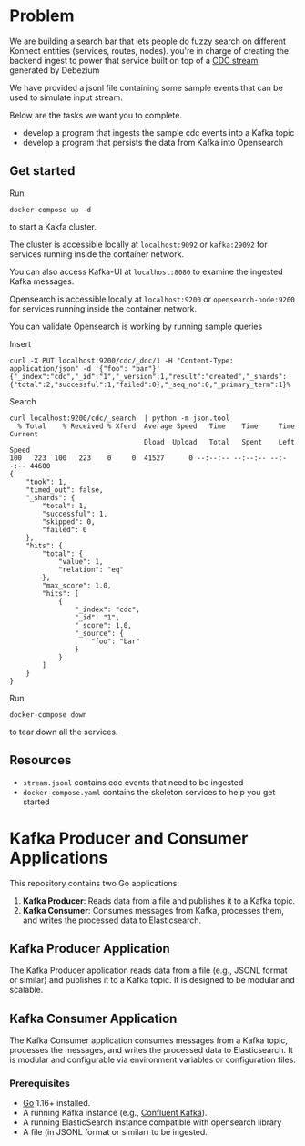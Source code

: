 # Problem

We are building a search bar that lets people do fuzzy search on different Konnect entities (services, routes, nodes). 
you're in charge of creating the backend ingest to power that service built on top of a [CDC stream](https://debezium.io/documentation/reference/stable/connectors/postgresql.html#postgresql-create-events) generated by Debezium

We have provided a jsonl file containing some sample events that can be used to
simulate input stream.


Below are the tasks we want you to complete.

* develop a program that ingests the sample cdc events into a Kafka topic
* develop a program that persists the data from Kafka into Opensearch


## Get started

Run 

```
docker-compose up -d
```

to start a Kakfa cluster. 

The cluster is accessible locally at `localhost:9092` or `kafka:29092` for services running inside the container network.


You can also access Kafka-UI at `localhost:8080` to examine the ingested Kafka messages.

Opensearch is accessible locally at `localhost:9200` or `opensearch-node:9200` 
for services running inside the container network.

You can validate Opensearch is working by running sample queries

Insert
```
curl -X PUT localhost:9200/cdc/_doc/1 -H "Content-Type: application/json" -d '{"foo": "bar"}'
{"_index":"cdc","_id":"1","_version":1,"result":"created","_shards":{"total":2,"successful":1,"failed":0},"_seq_no":0,"_primary_term":1}%
```

Search
```
curl localhost:9200/cdc/_search  | python -m json.tool
  % Total    % Received % Xferd  Average Speed   Time    Time     Time  Current
                                 Dload  Upload   Total   Spent    Left  Speed
100   223  100   223    0     0  41527      0 --:--:-- --:--:-- --:--:-- 44600
{
    "took": 1,
    "timed_out": false,
    "_shards": {
        "total": 1,
        "successful": 1,
        "skipped": 0,
        "failed": 0
    },
    "hits": {
        "total": {
            "value": 1,
            "relation": "eq"
        },
        "max_score": 1.0,
        "hits": [
            {
                "_index": "cdc",
                "_id": "1",
                "_score": 1.0,
                "_source": {
                    "foo": "bar"
                }
            }
        ]
    }
}
```

Run

```
docker-compose down
```

to tear down all the services. 

## Resources

* `stream.jsonl` contains cdc events that need to be ingested
* `docker-compose.yaml` contains the skeleton services to help you get started

# Kafka Producer and Consumer Applications

This repository contains two Go applications:

1. **Kafka Producer**: Reads data from a file and publishes it to a Kafka topic.
2. **Kafka Consumer**: Consumes messages from Kafka, processes them, and writes the processed data to Elasticsearch.

## Kafka Producer Application

The Kafka Producer application reads data from a file (e.g., JSONL format or similar) and publishes it to a Kafka topic. It is designed to be modular and scalable.

## Kafka Consumer Application

The Kafka Consumer application consumes messages from a Kafka topic, processes the messages, and writes the processed data to Elasticsearch. It is modular and configurable via environment variables or configuration files.

### Prerequisites
- [Go](https://golang.org/doc/install) 1.16+ installed.
- A running Kafka instance (e.g., [Confluent Kafka](https://www.confluent.io/)).
- A running ElasticSearch instance compatible with opensearch library
- A file (in JSONL format or similar) to be ingested.
